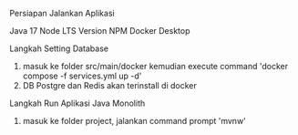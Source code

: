 Persiapan Jalankan Aplikasi

Java 17
Node LTS Version
NPM
Docker Desktop

Langkah Setting Database

1. masuk ke folder src/main/docker kemudian execute command 'docker compose -f services.yml up -d'
2. DB Postgre dan Redis akan terinstall di docker

Langkah Run Aplikasi Java Monolith

1. masuk ke folder project, jalankan command prompt 'mvnw'
